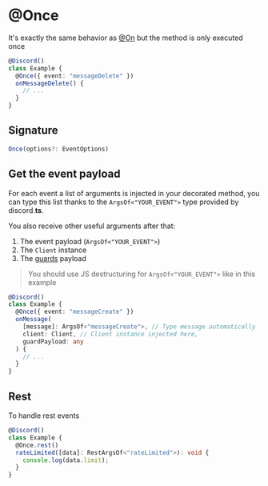 # @Once

It's exactly the same behavior as [@On](docs/discordx/decorators/general/on) but the method is only executed once

```typescript
@Discord()
class Example {
  @Once({ event: "messageDelete" })
  onMessageDelete() {
    // ...
  }
}
```

## Signature

```ts
Once(options?: EventOptions)
```

## Get the event payload

For each event a list of arguments is injected in your decorated method, you can type this list thanks to the `ArgsOf<"YOUR_EVENT">` type provided by discord.**ts**.

You also receive other useful arguments after that:

1. The event payload (`ArgsOf<"YOUR_EVENT">`)
2. The `Client` instance
3. The [guards](docs/discordx/decorators/general/guard) payload

> You should use JS destructuring for `ArgsOf<"YOUR_EVENT">` like in this example

```typescript
@Discord()
class Example {
  @Once({ event: "messageCreate" })
  onMessage(
    [message]: ArgsOf<"messageCreate">, // Type message automatically
    client: Client, // Client instance injected here,
    guardPayload: any
  ) {
    // ...
  }
}
```

## Rest

To handle rest events

```ts
@Discord()
class Example {
  @Once.rest()
  rateLimited([data]: RestArgsOf<"rateLimited">): void {
    console.log(data.limit);
  }
}
```
